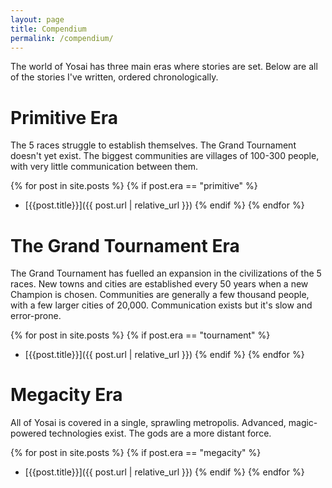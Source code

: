 ```yaml
---
layout: page
title: Compendium
permalink: /compendium/
---
```


The world of Yosai has three main eras where stories are set. Below are all of the stories I've written, ordered chronologically.

# Primitive Era
The 5 races struggle to establish themselves. The Grand Tournament doesn't yet exist. The biggest communities are villages of 100-300 people, with very little communication between them.

{% for post in site.posts %}
  {% if post.era == "primitive" %}
  - [{{post.title}}]({{ post.url | relative_url }})
  {% endif %}
{% endfor %}


# The Grand Tournament Era
The Grand Tournament has fuelled an expansion in the civilizations of the 5 races. New towns and cities are established every 50 years when a new Champion is chosen. Communities are generally a few thousand people, with a few larger cities of 20,000. Communication exists but it's slow and error-prone.

{% for post in site.posts %}
  {% if post.era == "tournament" %}
  - [{{post.title}}]({{ post.url | relative_url }})
  {% endif %}
{% endfor %}

# Megacity Era
All of Yosai is covered in a single, sprawling metropolis. Advanced, magic-powered technologies exist. The gods are a more distant force.

{% for post in site.posts %}
  {% if post.era == "megacity" %}
  - [{{post.title}}]({{ post.url | relative_url }})
  {% endif %}
{% endfor %}